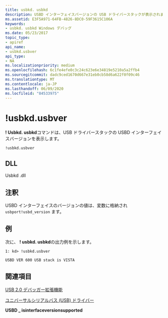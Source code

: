 ```yaml
---
title: usbkd. usbkd
description: USBD インターフェイスバージョンの USB ドライバースタックが表示されます。
ms.assetid: E3F5A971-64FB-4826-8DC0-59F3615C106A
keywords:
- usbkd. usbkd Windows デバッグ
ms.date: 05/23/2017
topic_type:
- apiref
api_name:
- usbkd.usbver
api_type:
- NA
ms.localizationpriority: medium
ms.openlocfilehash: 6c1fe4efe0c3c24c623e6e34819e5210a5a2ffb4
ms.sourcegitcommit: dadc9ced1670d667e31eb0cb58d6a622f0f09c46
ms.translationtype: MT
ms.contentlocale: ja-JP
ms.lasthandoff: 06/09/2020
ms.locfileid: "84533975"
---
```

# <a name="usbkdusbver"></a>!usbkd.usbver


**! Usbkd. usbkd**コマンドは、USB ドライバースタックの USBD インターフェイスバージョンを表示します。

```dbgcmd
!usbkd.usbver
```

## <a name="span-iddllspanspan-iddllspandll"></a><span id="DLL"></span><span id="dll"></span>DLL


Usbkd .dll

<a name="remarks"></a>注釈
-------

USBD インターフェイスのバージョンの値は、変数に格納され `usbport!usbd_version` ます。

<a name="examples"></a>例
--------

次に、 **! usbkd. usbkd**の出力例を示します。

```dbgcmd
1: kd> !usbkd.usbver

USBD VER 600 USB stack is VISTA
```

## <a name="span-idsee_alsospansee-also"></a><span id="see_also"></span>関連項目


[USB 2.0 デバッガー拡張機能](usb-2-0-extensions.md)

[ユニバーサルシリアルバス (USB) ドライバー](https://docs.microsoft.com/windows-hardware/drivers/usbcon/)

**USBD \_ isinterfaceversionsupported**
 

 






